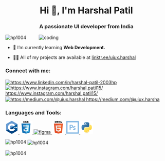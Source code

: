 <h1 align="center">Hi 👋, I'm Harshal Patil</h1>
<h3 align="center">A passionate UI developer from India</h3>

<img align="right" alt="coding" width="400" src="https://miro.medium.com/max/1360/0*7Q3yvSIv_t0ioJ-Z.gif">

<p align="left"> <img src="https://komarev.com/ghpvc/?username=hp1004&label=Profile%20views&color=0e75b6&style=flat" target="_blank"alt="hp1004" /> </p>

- 🌱 I’m currently learning **Web Development.**

- 👨‍💻 All of my projects are available at [linktr.ee/uiux.harshal](linktr.ee/uiux.harshal)

<h3 align="left">Connect with me:</h3>
<p align="left">
<a href="https://linkedin.com/in/https://www.linkedin.com/in/harshal-patil-2003hp" target="blank"><img align="center" src="https://raw.githubusercontent.com/rahuldkjain/github-profile-readme-generator/master/src/images/icons/Social/linked-in-alt.svg" alt="https://www.linkedin.com/in/harshal-patil-2003hp" height="30" width="40" /></a>
<a href="https://instagram.com/https://www.instagram.com/harshal.patil15/ https://www.instagram.com/harshal.patil15/" target="blank"><img align="center" src="https://raw.githubusercontent.com/rahuldkjain/github-profile-readme-generator/master/src/images/icons/Social/instagram.svg" alt="https://www.instagram.com/harshal.patil15/ https://www.instagram.com/harshal.patil15/" height="30" width="40" /></a>
<a href="https://medium.com/https://medium.com/@uiux.harshal https://medium.com/@uiux.harsha" target="blank"><img align="center" src="https://raw.githubusercontent.com/rahuldkjain/github-profile-readme-generator/master/src/images/icons/Social/medium.svg" alt="https://medium.com/@uiux.harshal https://medium.com/@uiux.harsha" height="30" width="40" /></a>
</p>

<h3 align="left">Languages and Tools:</h3>
<p align="left"> <a href="https://www.w3schools.com/cpp/" target="_blank" rel="noreferrer"> <img src="https://raw.githubusercontent.com/devicons/devicon/master/icons/cplusplus/cplusplus-original.svg" alt="cplusplus" width="40" height="40"/> </a> <a href="https://www.w3schools.com/css/" target="_blank" rel="noreferrer"> <img src="https://raw.githubusercontent.com/devicons/devicon/master/icons/css3/css3-original-wordmark.svg" alt="css3" width="40" height="40"/> </a> <a href="https://www.figma.com/" target="_blank" rel="noreferrer"> <img src="https://www.vectorlogo.zone/logos/figma/figma-icon.svg" alt="figma" width="40" height="40"/> </a> <a href="https://www.w3.org/html/" target="_blank" rel="noreferrer"> <img src="https://raw.githubusercontent.com/devicons/devicon/master/icons/html5/html5-original-wordmark.svg" alt="html5" width="40" height="40"/> </a> <a href="https://www.photoshop.com/en" target="_blank" rel="noreferrer"> <img src="https://raw.githubusercontent.com/devicons/devicon/master/icons/photoshop/photoshop-line.svg" alt="photoshop" width="40" height="40"/> </a> <a href="https://www.python.org" target="_blank" rel="noreferrer"> <img src="https://raw.githubusercontent.com/devicons/devicon/master/icons/python/python-original.svg" alt="python" width="40" height="40"/> </a> </p>

<p><img align="left" src="https://github-readme-stats.vercel.app/api/top-langs?username=hp1004&show_icons=true&locale=en&layout=compact" alt="hp1004" /></p>

<p>&nbsp;<img align="center" src="https://github-readme-stats.vercel.app/api?username=hp1004&show_icons=true&locale=en" alt="hp1004" /></p>

<p><img align="center" src="https://github-readme-streak-stats.herokuapp.com/?user=hp1004&" alt="hp1004" /></p>
